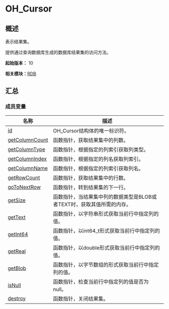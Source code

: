 # OH_Cursor


## 概述

表示结果集。

提供通过查询数据库生成的数据库结果集的访问方法。

**起始版本：** 10

**相关模块：**[RDB](_r_d_b.md)


## 汇总


### 成员变量

| 名称 | 描述 |
| -------- | -------- |
| [id](_r_d_b.md#id-14)                                       | OH_Cursor结构体的唯一标识符。                                |
| [getColumnCount](_r_d_b.md#getcolumncount) | 函数指针，获取结果集中的列数。  |
| [getColumnType](_r_d_b.md#getcolumntype) | 函数指针，根据指定的列索引获取列类型。  |
| [getColumnIndex](_r_d_b.md#getcolumnindex) | 函数指针，根据指定的列名获取列索引。  |
| [getColumnName](_r_d_b.md#getcolumnname) | 函数指针，根据指定的列索引获取列名。  |
| [getRowCount](_r_d_b.md#getrowcount) | 函数指针，获取结果集中的行数。  |
| [goToNextRow](_r_d_b.md#gotonextrow) | 函数指针，转到结果集的下一行。  |
| [getSize](_r_d_b.md#getsize) | 函数指针，当结果集中列的数据类型是BLOB或者TEXT时，获取其值所需的内存。  |
| [getText](_r_d_b.md#gettext) | 函数指针，以字符串形式获取当前行中指定列的值。  |
| [getInt64](_r_d_b.md#getint64) | 函数指针，以int64_t形式获取当前行中指定列的值。  |
| [getReal](_r_d_b.md#getreal) | 函数指针，以double形式获取当前行中指定列的值。  |
| [getBlob](_r_d_b.md#getblob) | 函数指针，以字节数组的形式获取当前行中指定列的值。  |
| [isNull](_r_d_b.md#isnull-12) | 函数指针，检查当前行中指定列的值是否为null。  |
| [destroy](_r_d_b.md#destroy-14) | 函数指针，关闭结果集。  |
